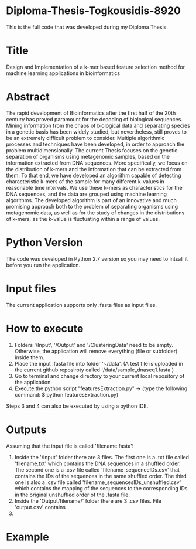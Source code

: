 # Diploma-Thesis-Togkousidis-8920
This is the full code that was developed during my Diploma Thesis.

# Title
Design and Implementation of a k-mer based feature selection method for machine learning applications in bioinformatics

# Abstract
The rapid development of Bioinformatics after the first half of the 20th century has proved paramount for the decoding of biological sequences. Mining information from the chaos of biological data and separating species in a genetic basis has been widely studied, but nevertheless, still proves to be an extremely difficult problem to consider. Multiple algorithmic processes and techniques have been developed, in order to approach the problem multidimensionally. The current Thesis focuses on the genetic separation of organisms using metagenomic samples, based on the information extracted from DNA sequences. More specifically, we focus on the distribution of k-mers and the information that can be extracted from them. To that end, we have developed an algorithm capable of detecting characteristic k-mers of the sample for many different k-values in reasonable time intervals. We use these k-mers as characteristics for the DNA sequences, and the data are grouped using machine learning algorithms. The developed algorithm is part of an innovative and much promising approach both to the problem of separating organisms using metagenomic data, as well as for the study of changes in the distributions of k-mers, as the k-value is fluctuating within a range of values.

# Python Version
The code was developed in Python 2.7 version so you may need to intsall it before you run the application.

# Input files
The current application supports only .fasta files as input files.

# How to execute
1. Folders '/Input', '/Output' and '/ClusteringData' need to be empty. Otherwise, the application will remove everything (file or subfolder) inside them.
2. Place the input .fasta file into folder '~/data'. (A test file is uploaded in the current github reposiroty called '/data/sample_dnaseq1.fasta')
3. Go to terminal and change directory to your current local repository of the application.
4. Execute the python script "featuresExtraction.py" -> (type the following command: $ python featuresExtraction.py)

Steps 3 and 4 can also be executed by using a python IDE.

# Outputs
Assuming that the input file is called 'filename.fasta'!
1. Inside the '/Input' folder there are 3 files. The first one is a .txt file called 'filename.txt' which contains the DNA sequences in a shuffled order. The second one is a .csv file called 'filename_sequenceIDs.csv' that contains the IDs of the sequences in the same shuffled order. The third one is also a .csv file called 'filename_sequencesIDs_unshuffled.csv' which contains the mapping of the sequences to the corresponding IDs in the original unshuffled order of the .fasta file.
2. Inside the 'Output/filename/' folder there are 3 .csv files. File 'output.csv' contains 
3.

# Example



